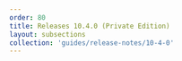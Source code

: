 ```yaml
---
order: 80
title: Releases 10.4.0 (Private Edition)
layout: subsections
collection: 'guides/release-notes/10-4-0'
---
```


